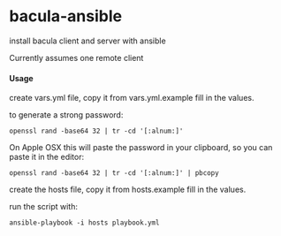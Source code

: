 # bacula-ansible

install bacula client and server with ansible

Currently assumes one remote client

#### Usage
create vars.yml file, copy it from vars.yml.example 
fill in the values.

to generate a strong password: 
```console
openssl rand -base64 32 | tr -cd '[:alnum:]'
```

On Apple OSX this will paste the password in your clipboard, so you can paste it in the editor:
```console
openssl rand -base64 32 | tr -cd '[:alnum:]' | pbcopy
```

create the hosts file, copy it from hosts.example
fill in the values. 

run the script with:

```console
ansible-playbook -i hosts playbook.yml
```




